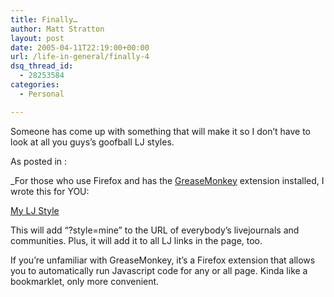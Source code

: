 ```yaml
---
title: Finally…
author: Matt Stratton
layout: post
date: 2005-04-11T22:19:00+00:00
url: /life-in-general/finally-4
dsq_thread_id:
  - 28253584
categories:
  - Personal

---
```

Someone has come up with something that will make it so I don&#8217;t have to look at all you guys&#8217;s goofball LJ styles.

As posted in :

_For those who use Firefox and has the [GreaseMonkey][1] extension installed, I wrote this for YOU:</p> 

[My LJ Style][2]

This will add &#8220;?style=mine&#8221; to the URL of everybody&#8217;s livejournals and communities. Plus, it will add it to all LJ links in the page, too.

If you&#8217;re unfamiliar with GreaseMonkey, it&#8217;s a Firefox extension that allows you to automatically run Javascript code for any or all page. Kinda like a bookmarklet, only more convenient.</i>

 [1]: https://greasemonkey.mozdev.org/
 [2]: https://www.yankovic.org/happy/gmonkey/mylj.user.js